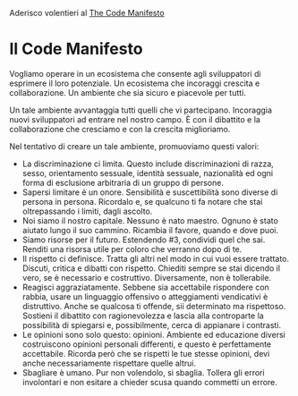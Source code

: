 Aderisco volentieri al [The Code Manifesto](http://codemanifesto.com)

# Il Code Manifesto #

Vogliamo operare in un ecosistema che consente agli sviluppatori di esprimere il loro potenziale. Un ecosistema che incoraggi crescita e collaborazione. Un ambiente che sia sicuro e piacevole per tutti.

Un tale ambiente avvantaggia tutti quelli che vi partecipano. Incoraggia nuovi sviluppatori ad entrare nel nostro campo. È con il dibattito e la collaborazione che cresciamo e con la crescita miglioriamo.

Nel tentativo di creare un tale ambiente, promuoviamo questi valori:

* La discriminazione ci limita. Questo include discriminazioni di razza, sesso, orientamento sessuale, identità sessuale, nazionalità ed ogni forma di esclusione arbitraria di un gruppo di persone.
* Sapersi limitare è un onore. Sensibilità e suscettibilità sono diverse di persona in persona. Ricordalo e, se qualcuno ti fa notare che stai oltrepassando i limiti, dagli ascolto.
* Noi siamo il nostro capitale. Nessuno è nato maestro. Ognuno è stato aiutato lungo il suo cammino. Ricambia il favore, quando e dove puoi.
* Siamo risorse per il futuro. Estendendo #3, condividi quel che sai. Renditi una risorsa utile per coloro che verranno dopo di te.
* Il rispetto ci definisce. Tratta gli altri nel modo in cui vuoi essere trattato. Discuti, critica e dibatti con rispetto. Chiediti sempre se stai dicendo il vero, se è necessario e costruttivo. Diversamente, non è tollerabile.
* Reagisci aggraziatamente. Sebbene sia accettabile rispondere con rabbia, usare un linguaggio offensivo o atteggiamenti vendicativi è distruttivo. Anche se qualcosa ti offende, sii determinato ma rispettoso. Sostieni il dibattito con ragionevolezza e lascia alla controparte la possibilità di spiegarsi e, possibilmente, cerca di appianare i contrasti.
* Le opinioni sono solo questo: opinioni. Ambiente ed educazione diversi costruiscono opinioni personali differenti, e questo è perfettamente accettabile. Ricorda però che se rispetti le tue stesse opinioni, devi anche necessariamente rispettare quelle altrui.
* Sbagliare è umano. Pur non volendolo, si sbaglia. Tollera gli errori involontari e non esitare a chieder scusa quando commetti un errore.
